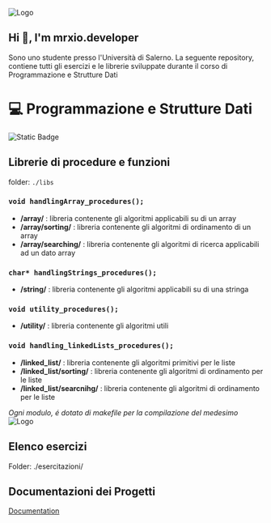 
![Logo](https://i.imgur.com/kzIEXHw.png)


## Hi 👋, I'm mrxio.developer
Sono uno studente presso l'Università di Salerno. La seguente repository, contiene tutti gli esercizi e le librerie sviluppate durante il corso di Programmazione e Strutture Dati



# 💻 Programmazione e Strutture Dati
![Static Badge](https://img.shields.io/badge/mrxio%20developer%20-%20unisa-F39025) 


## Librerie di procedure e funzioni 
folder: ``` ./libs ```

### ``` void handlingArray_procedures(); ```
- **/array/** : libreria contenente gli algoritmi applicabili su di un array
- **/array/sorting/** : libreria contenente gli algoritmi di ordinamento di un array
- **/array/searching/** : libreria contenente gli algoritmi di ricerca applicabili ad un dato array

### ``` char* handlingStrings_procedures(); ```
- **/string/** : libreria contenente gli algoritmi applicabili su di una stringa

### ``` void utility_procedures(); ```
- **/utility/** : libreria contenente gli algoritmi utili

### ``` void handling_linkedLists_procedures(); ```
- **/linked_list/** : libreria contenente gli algoritmi primitivi per le liste
- **/linked_list/sorting/** : libreria contenente gli algoritmi di ordinamento per le liste
- **/linked_list/searcnihg/** : libreria contenente gli algoritmi di ordinamento per le liste



*Ogni modulo, é dotato di makefile per la compilazione del medesimo*
![Logo](https://i.imgur.com/WLfJiIr.png)




## Elenco esercizi
Folder: ./esercitazioni/
## Documentazioni dei Progetti

[Documentation](https://linktodocumentation)









